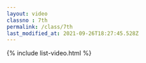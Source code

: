 ```yaml
---
layout: video
classno : 7th
permalink: /class/7th
last_modified_at: 2021-09-26T18:27:45.528Z
---
```


{% include list-video.html %}
